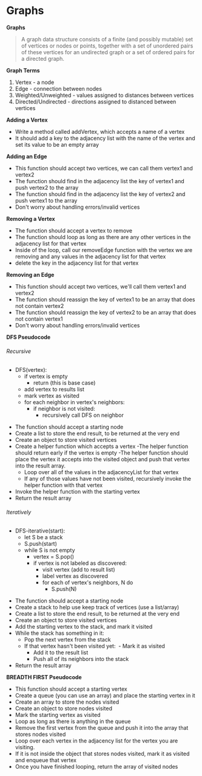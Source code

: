 # Graphs

**Graphs**

> A graph data structure consists of a finite (and possibly mutable) set of vertices or nodes or points, together with a set of unordered pairs of these vertices for an undirected graph or a set of ordered pairs for a directed graph.

**Graph Terms**
1. Vertex - a node
2. Edge - connection between nodes
3. Weighted/Unweighted - values assigned to distances between vertices
4. Directed/Undirected - directions assigned to distanced between vertices

**Adding a Vertex**
- Write a method called addVertex, which accepts a name of a vertex
- It should add a key to the adjacency list with the name of the vertex and set its value to be an empty array

**Adding an Edge**
- This function should accept two vertices, we can call them vertex1 and vertex2
- The function should find in the adjacency list the key of vertex1 and push vertex2 to the array
- The function should find in the adjacency list the key of vertex2 and push vertex1 to the array
- Don't worry about handling errors/invalid vertices

**Removing a Vertex**
- The function should accept a vertex to remove
- The function should loop as long as there are any other vertices in the adjacency list for that vertex
- Inside of the loop, call our removeEdge function with the vertex we are removing and any values in the adjacency list for that vertex
- delete the key in the adjacency list for that vertex

**Removing an Edge**
- This function should accept two vertices, we'll call them vertex1 and vertex2
- The function should reassign the key of vertex1 to be an array that does not contain vertex2
- The function should reassign the key of vertex2 to be an array that does not contain vertex1
- Don't worry about handling errors/invalid vertices

**DFS Pseudocode**
###### Recursive

- DFS(vertex):
  - if vertex is empty
    - return (this is base case)
  - add vertex to results list
  - mark vertex as visited
  - for each neighbor in vertex's neighbors:
    - if neighbor is not visited:
      - recursively call DFS on neighbor

* The function should accept a starting node
* Create a list to store the end result, to be returned at the very end
* Create an object to store visited vertices
* Create a helper function which accepts a vertex
  -The helper function should return early if the vertex is empty
  -The helper function should place the vertex it accepts into the visited object and push that vertex into the result array.
  - Loop over all of the values in the adjacencyList for that vertex
  - If any of those values have not been visited, recursively invoke the helper function with that vertex
* Invoke the helper function with the starting vertex
* Return the result array

###### Iteratively

- DFS-iterative(start):
  - let S be a stack
  - S.push(start)
  - while S is not empty
    - vertex = S.pop()
    - if vertex is not labeled as discovered:
      - visit vertex (add to result list)
      - label vertex as discovered
      - for each of vertex's neighbors, N do
        - S.push(N)

* The function should accept a starting node
* Create a stack to help use keep track of vertices (use a list/array)
* Create a list to store the end result, to be returned at the very end
* Create an object to store visited vertices
* Add the starting vertex to the stack, and mark it visited
* While the stack has something in it:
  - Pop the next vertex from the stack
  - If that vertex hasn't been visited yet:
    ​ - Mark it as visited
    - Add it to the result list
    - Push all of its neighbors into the stack
* Return the result array

**BREADTH FIRST Pseudocode**
- This function should accept a starting vertex
- Create a queue (you can use an array) and place the starting vertex in it
- Create an array to store the nodes visited
- Create an object to store nodes visited
- Mark the starting vertex as visited
- Loop as long as there is anything in the queue
- Remove the first vertex from the queue and push it into the array that stores nodes visited
- Loop over each vertex in the adjacency list for the vertex you are visiting.
- If it is not inside the object that stores nodes visited, mark it as visited and enqueue that vertex
- Once you have finished looping, return the array of visited nodes
